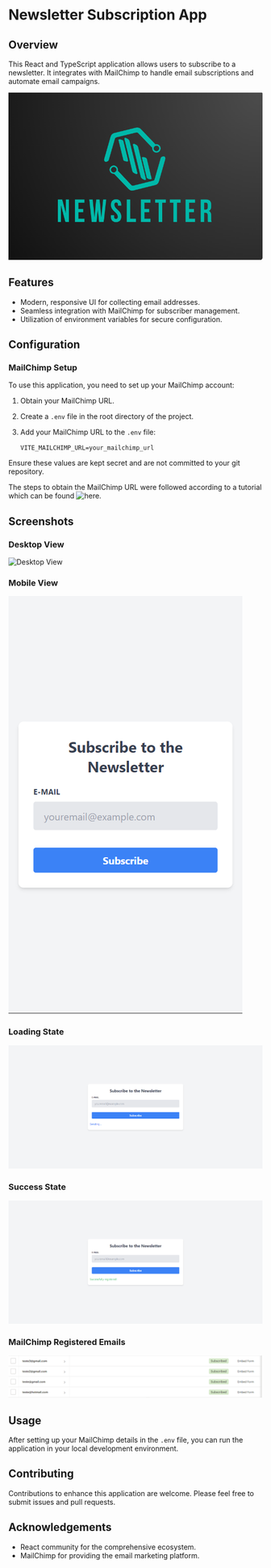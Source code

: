 # Newsletter Subscription App

## Overview

This React and TypeScript application allows users to subscribe to a newsletter. It integrates with MailChimp to handle email subscriptions and automate email campaigns.

![Newsletter Subscription Form](./src/assets/newsletter-logo.png)

## Features

- Modern, responsive UI for collecting email addresses.
- Seamless integration with MailChimp for subscriber management.
- Utilization of environment variables for secure configuration.

## Configuration

### MailChimp Setup

To use this application, you need to set up your MailChimp account:

1. Obtain your MailChimp URL.
2. Create a `.env` file in the root directory of the project.
3. Add your MailChimp URL to the `.env` file:

   ```env
   VITE_MAILCHIMP_URL=your_mailchimp_url
   ```

Ensure these values are kept secret and are not committed to your git repository.

The steps to obtain the MailChimp URL were followed according to a tutorial which can be found ![here](https://blog.afrieirham.com/how-to-integrate-mailchimp-with-react).


## Screenshots

### Desktop View

![Desktop View](./src/assets/desktop-screenshot.png)

### Mobile View

![Mobile View](./src/assets/mobile-print.png)

### Loading State

![Loading State](./src/assets/sending-print.png)

### Success State

![Success State](./src/assets/registered-print.png)

### MailChimp Registered Emails

![MailChimp Registered Emails](./src/assets/mailchimp-print.png)

## Usage

After setting up your MailChimp details in the `.env` file, you can run the application in your local development environment.

## Contributing

Contributions to enhance this application are welcome. Please feel free to submit issues and pull requests.

## Acknowledgements

- React community for the comprehensive ecosystem.
- MailChimp for providing the email marketing platform.
